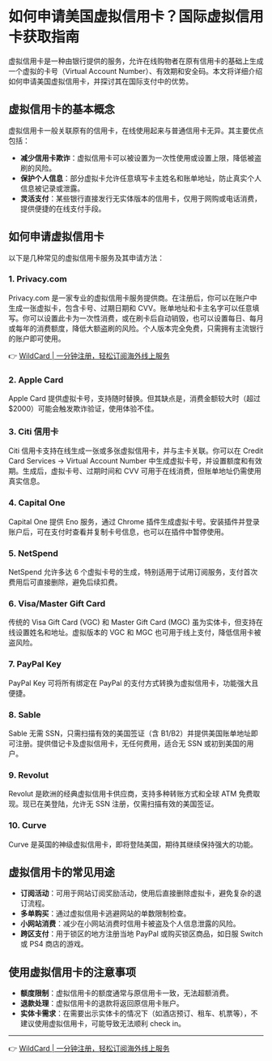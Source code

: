# 如何申请美国虚拟信用卡？国际虚拟信用卡获取指南

虚拟信用卡是一种由银行提供的服务，允许在线购物者在原有信用卡的基础上生成一个虚拟的卡号（Virtual Account Number）、有效期和安全码。本文将详细介绍如何申请美国虚拟信用卡，并探讨其在国际支付中的优势。

## 虚拟信用卡的基本概念

虚拟信用卡一般关联原有的信用卡，在线使用起来与普通信用卡无异。其主要优点包括：

- **减少信用卡欺诈**：虚拟信用卡可以被设置为一次性使用或设置上限，降低被盗刷的风险。
- **保护个人信息**：部分虚拟卡允许任意填写卡主姓名和账单地址，防止真实个人信息被记录或泄露。
- **灵活支付**：某些银行直接发行无实体版本的信用卡，仅用于网购或电话消费，提供便捷的在线支付手段。

## 如何申请虚拟信用卡

以下是几种常见的虚拟信用卡服务及其申请方法：

### 1. Privacy.com

Privacy.com 是一家专业的虚拟信用卡服务提供商。在注册后，你可以在账户中生成一张虚拟卡，包含卡号、过期日期和 CVV。账单地址和卡主名字可以任意填写。你可以设置此卡为一次性消费，或在刷卡后自动销毁，也可以设置每日、每月或每年的消费额度，降低大额盗刷的风险。个人版本完全免费，只需拥有主流银行的账户即可使用。

👉 [WildCard | 一分钟注册，轻松订阅海外线上服务](https://bbtdd.com/WildCard)

### 2. Apple Card

Apple Card 提供虚拟卡号，支持随时替换。但其缺点是，消费金额较大时（超过 $2000）可能会触发欺诈验证，使用体验不佳。

### 3. Citi 信用卡

Citi 信用卡支持在线生成一张或多张虚拟信用卡，并与主卡关联。你可以在 Credit Card Services -> Virtual Account Number 中生成虚拟卡号，并设置额度和有效期。生成后，虚拟卡号、过期时间和 CVV 可用于在线消费，但账单地址仍需使用真实信息。

### 4. Capital One

Capital One 提供 Eno 服务，通过 Chrome 插件生成虚拟卡号。安装插件并登录账户后，可在支付时查看并复制卡号信息，也可以在插件中暂停使用。

### 5. NetSpend

NetSpend 允许多达 6 个虚拟卡号的生成，特别适用于试用订阅服务，支付首次费用后可直接删除，避免后续扣费。

### 6. Visa/Master Gift Card

传统的 Visa Gift Card (VGC) 和 Master Gift Card (MGC) 虽为实体卡，但支持在线设置姓名和地址。虚拟版本的 VGC 和 MGC 也可用于线上支付，降低信用卡被盗风险。

### 7. PayPal Key

PayPal Key 可将所有绑定在 PayPal 的支付方式转换为虚拟信用卡，功能强大且便捷。

### 8. Sable

Sable 无需 SSN，只需扫描有效的美国签证（含 B1/B2）并提供美国账单地址即可注册。提供借记卡及虚拟信用卡，无任何费用，适合无 SSN 或初到美国的用户。

### 9. Revolut

Revolut 是欧洲的经典虚拟信用卡供应商，支持多种转账方式和全球 ATM 免费取现。现已在美登陆，允许无 SSN 注册，仅需扫描有效的美国签证。

### 10. Curve

Curve 是英国的神级虚拟信用卡，即将登陆美国，期待其继续保持强大的功能。

## 虚拟信用卡的常见用途

- **订阅活动**：可用于网站订阅奖励活动，使用后直接删除虚拟卡，避免复杂的退订流程。
- **多单购买**：通过虚拟信用卡逃避网站的单数限制检查。
- **小网站消费**：减少在小网站消费时信用卡被盗及个人信息泄露的风险。
- **跨区支付**：用于锁区的地方注册当地 PayPal 或购买锁区商品，如日服 Switch 或 PS4 商店的游戏。

## 使用虚拟信用卡的注意事项

- **额度限制**：虚拟信用卡的额度通常与原信用卡一致，无法超额消费。
- **退款处理**：虚拟信用卡的退款将返回原信用卡账户。
- **实体卡需求**：在需要出示实体卡的情况下（如酒店预订、租车、机票等），不建议使用虚拟信用卡，可能导致无法顺利 check in。

---

👉 [WildCard | 一分钟注册，轻松订阅海外线上服务](https://bbtdd.com/WildCard)